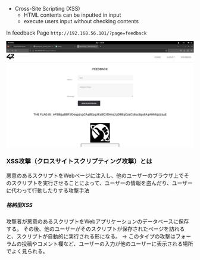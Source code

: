 - Cross-Site Scripting (XSS)
    - HTML contents can be inputted in input
    - execute users input without checking contents


In feedback Page ``` http://192.168.56.101/?page=feedback ```

![xss_feedback](./feedback.png)

### XSS攻撃（クロスサイトスクリプティング攻撃）とは
悪意のあるスクリプトをWebページに注入し、他のユーザーのブラウザ上でそのスクリプトを実行させることによって、ユーザーの情報を盗んだり、ユーザーに代わって行動したりする攻撃手法


##### 格納型XSS
攻撃者が悪意のあるスクリプトをWebアプリケーションのデータベースに保存する。
その後、他のユーザーがそのスクリプトが保存されたページを訪れると、スクリプトが自動的に実行される形になる。
-> このタイプの攻撃はフォーラムの投稿やコメント欄など、ユーザーの入力が他のユーザーに表示される場所でよく見られる。